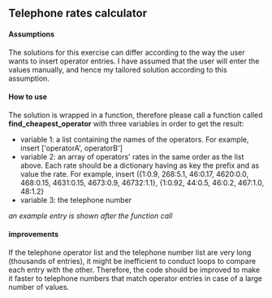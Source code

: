## Telephone rates calculator

#### Assumptions
The solutions for this exercise can differ according to the way the user wants to insert operator entries. I have assumed that the user will enter the values manually, and hence my tailored solution according to this assumption.

#### How to use
The solution is wrapped in a function, therefore please call a function called **find_cheapest_operator** with three variables in order to get the result:
* variable 1: a list containing the names of the operators. For example, insert ['operatorA', operatorB']
* variable 2: an array of operators' rates in the same order as the list above. Each rate should be a dictionary having as key the prefix and as value the rate. For example, insert ({1:0.9, 268:5.1, 46:0.17, 4620:0.0, 468:0.15, 4631:0.15, 4673:0.9, 46732:1.1}, {1:0.92, 44:0.5, 46:0.2, 467:1.0, 48:1.2}
* variable 3: the telephone number

*an example entry is shown after the function call*

#### improvements
If the telephone operator list and the telephone number list are very long (thousands of entries), it might be inefficient to conduct loops to compare each entry with the other. Therefore, the code should be improved to make it faster to telephone numbers that match operator entries in case of a large number of values.
